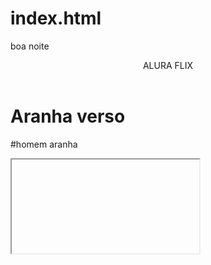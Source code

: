 # index.html
boa noite
<!DOCTYPE html>
<html lang="pt-br">
<head>
    <meta charset="UTF-8">
    <meta name="viewport" content="width=device-width, initial-scale=1.0">
    <title>Document</title>
</head>
<body>
    <header> ALURA FLIX</header>
    <h1>Aranha verso</h1>
    <p> #homem aranha</p>
    <iframe><iframe width="560" height="315" src="https://www.youtube.com/embed/F_6IjeprfEs?si=I3aX-3e4rV0cy_zy&quot; title="YouTube video player" frameborder="0" allow="accelerometer; autoplay; clipboard-write; encrypted-media; gyroscope; picture-in-picture; web-share" referrerpolicy="strict-origin-when-cross-origin" allowfullscreen></iframe></iframe>
</body>
</html>